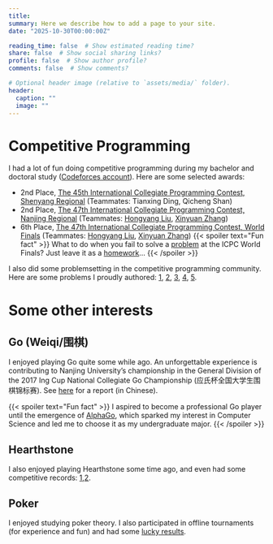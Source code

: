 ```yaml
---
title: 
summary: Here we describe how to add a page to your site.
date: "2025-10-30T00:00:00Z"

reading_time: false  # Show estimated reading time?
share: false  # Show social sharing links?
profile: false  # Show author profile?
comments: false  # Show comments?

# Optional header image (relative to `assets/media/` folder).
header:
  caption: ""
  image: ""
---
```

# Competitive Programming
I had a lot of fun doing competitive programming during my bachelor and doctoral study ([Codeforces account](https://codeforces.com/profile/Roundgod)). Here are some selected awards: 
- 2nd Place, [The 45th International Collegiate Programming Contest, Shenyang Regional](https://board.xcpcio.com/icpc/2020/shenyang) (Teammates: Tianxing Ding, Qicheng Shan)
- 2nd Place, [The 47th International Collegiate Programming Contest, Nanjing Regional](https://board.xcpcio.com/icpc/47th/nanjing) (Teammates: [Hongyang Liu](https://lhy-gispzjz.github.io/),  [Xinyuan Zhang](https://sites.google.com/view/xinyuanzhang))
- 6th Place, [The 47th International Collegiate Programming Contest, World Finals](https://icpc.global/worldfinals/scoreboard/2023/scoreboards/47/index.html) (Teammates: [Hongyang Liu](https://lhy-gispzjz.github.io/),  [Xinyuan Zhang](https://sites.google.com/view/xinyuanzhang))
{{< spoiler text="Fun fact" >}}
What to do when you fail to solve a [problem](../uploads/WFB.pdf) at the ICPC World Finals? Just leave it as a [homework](https://tcs.nju.edu.cn/wiki/index.php?title=%E7%BB%84%E5%90%88%E6%95%B0%E5%AD%A6_(Spring_2024)/Problem_Set_4)...
{{< /spoiler >}}

I also did some problemsetting in the competitive programming community. Here are some problems I proudly authored: [1](codeforces.com/gym/104065/problem/H), [2](codeforces.com/gym/104065/problem/K), [3](codeforces.com/gym/105632/problem/H), [4](https://ac.nowcoder.com/acm/contest/57358/I), [5](https://ac.nowcoder.com/acm/contest/81598/K).

# Some other interests

## Go (Weiqi/围棋)

I enjoyed playing Go quite some while ago. An unforgettable experience is contributing to Nanjing University’s championship in the General Division of the 2017 Ing Cup National Collegiate Go Championship (应氏杯全国大学生围棋锦标赛). See [here](https://www.sohu.com/a/165237506_806199) for a report (in Chinese).

{{< spoiler text="Fun fact" >}}
I aspired to become a professional Go player until the emergence of [AlphaGo](https://en.wikipedia.org/wiki/AlphaGo), which sparked my interest in Computer Science and led me to choose it as my undergraduate major.
{{< /spoiler >}}

## Hearthstone

I also enjoyed playing Hearthstone some time ago, and even had some competitive records: [1](https://www.hsguru.com/battlefy/tournament/6107b8dba3f8bf704c2fbb09/player/wcysai%231121?stage_id=6128feafc136af119984a05e),[2](https://www.hsguru.com/battlefy/tournament/60b75695c2e3fd31243ff2c3/player/wcysai%231378?stage_id=60cd2691890a1249589579e9). 

## Poker

I enjoyed studying poker theory. I also participated in offline tournaments (for experience and fun) and had some [lucky results](https://www.theasianpokertour.com/series/apt-jeju-south-korea-2025/events/8a316e6d-fe68-4c5a-8e4b-80625702cd86).